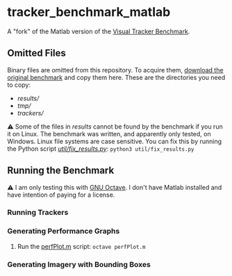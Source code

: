 # tracker_benchmark_matlab

A "fork" of the Matlab version of the [Visual Tracker
Benchmark](http://cvlab.hanyang.ac.kr/tracker_benchmark/index.html).

## Omitted Files

Binary files are omitted from this repository. To acquire them, [download the
original benchmark](http://cvlab.hanyang.ac.kr/tracker_benchmark/index.html)
and copy them here. These are the directories you need to copy:

- *results/*
- *tmp/*
- *trackers/*

⚠️ Some of the files in *results* cannot be found by the benchmark if you run it
on Linux. The benchmark was written, and apparently only tested, on Windows.
Linux file systems are case sensitive. You can fix this by running the Python
script [*util/fix_results.py*](util/fix_results.py): `python3
util/fix_results.py`

## Running the Benchmark

⚠️ I am only testing this with [GNU
Octave](https://www.gnu.org/software/octave/). I don't have Matlab installed and
have intention of paying for a license.

### Running Trackers

### Generating Performance Graphs

1. Run the [perfPlot.m](perfPlot.m) script: `octave perfPlot.m`

### Generating Imagery with Bounding Boxes
